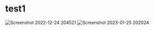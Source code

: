 # test1
![Screenshot 2022-12-24 204521](https://user-images.githubusercontent.com/112380974/209970818-636087d1-762f-4162-b561-0aec40decf61.png)
![Screenshot 2023-01-25 202024](https://user-images.githubusercontent.com/112380974/215272344-54046659-7e6c-4754-90cf-ae7b8c625075.png)
